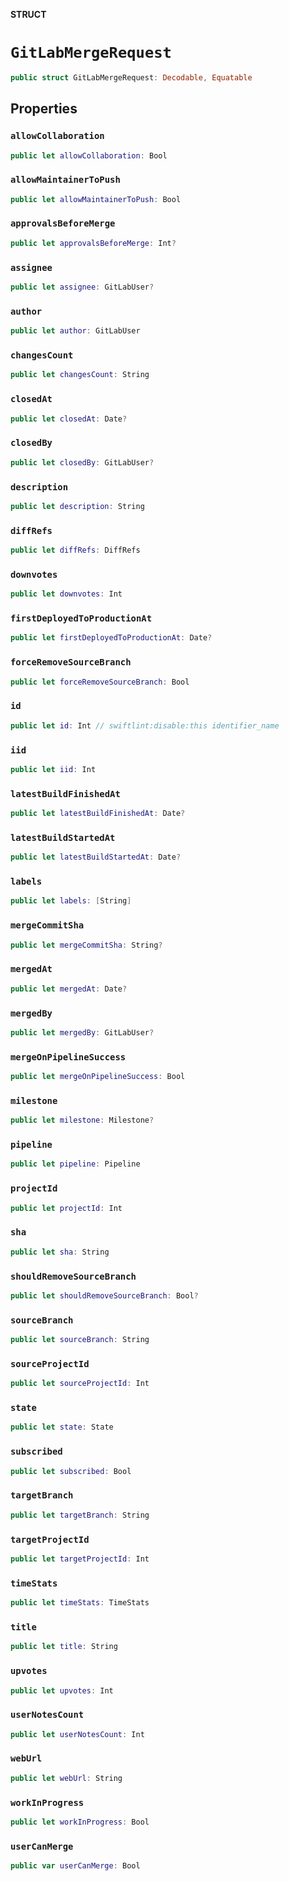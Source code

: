 **STRUCT**

# `GitLabMergeRequest`

```swift
public struct GitLabMergeRequest: Decodable, Equatable
```

## Properties
### `allowCollaboration`

```swift
public let allowCollaboration: Bool
```

### `allowMaintainerToPush`

```swift
public let allowMaintainerToPush: Bool
```

### `approvalsBeforeMerge`

```swift
public let approvalsBeforeMerge: Int?
```

### `assignee`

```swift
public let assignee: GitLabUser?
```

### `author`

```swift
public let author: GitLabUser
```

### `changesCount`

```swift
public let changesCount: String
```

### `closedAt`

```swift
public let closedAt: Date?
```

### `closedBy`

```swift
public let closedBy: GitLabUser?
```

### `description`

```swift
public let description: String
```

### `diffRefs`

```swift
public let diffRefs: DiffRefs
```

### `downvotes`

```swift
public let downvotes: Int
```

### `firstDeployedToProductionAt`

```swift
public let firstDeployedToProductionAt: Date?
```

### `forceRemoveSourceBranch`

```swift
public let forceRemoveSourceBranch: Bool
```

### `id`

```swift
public let id: Int // swiftlint:disable:this identifier_name
```

### `iid`

```swift
public let iid: Int
```

### `latestBuildFinishedAt`

```swift
public let latestBuildFinishedAt: Date?
```

### `latestBuildStartedAt`

```swift
public let latestBuildStartedAt: Date?
```

### `labels`

```swift
public let labels: [String]
```

### `mergeCommitSha`

```swift
public let mergeCommitSha: String?
```

### `mergedAt`

```swift
public let mergedAt: Date?
```

### `mergedBy`

```swift
public let mergedBy: GitLabUser?
```

### `mergeOnPipelineSuccess`

```swift
public let mergeOnPipelineSuccess: Bool
```

### `milestone`

```swift
public let milestone: Milestone?
```

### `pipeline`

```swift
public let pipeline: Pipeline
```

### `projectId`

```swift
public let projectId: Int
```

### `sha`

```swift
public let sha: String
```

### `shouldRemoveSourceBranch`

```swift
public let shouldRemoveSourceBranch: Bool?
```

### `sourceBranch`

```swift
public let sourceBranch: String
```

### `sourceProjectId`

```swift
public let sourceProjectId: Int
```

### `state`

```swift
public let state: State
```

### `subscribed`

```swift
public let subscribed: Bool
```

### `targetBranch`

```swift
public let targetBranch: String
```

### `targetProjectId`

```swift
public let targetProjectId: Int
```

### `timeStats`

```swift
public let timeStats: TimeStats
```

### `title`

```swift
public let title: String
```

### `upvotes`

```swift
public let upvotes: Int
```

### `userNotesCount`

```swift
public let userNotesCount: Int
```

### `webUrl`

```swift
public let webUrl: String
```

### `workInProgress`

```swift
public let workInProgress: Bool
```

### `userCanMerge`

```swift
public var userCanMerge: Bool
```
